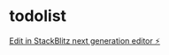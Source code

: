 # todolist

[Edit in StackBlitz next generation editor ⚡️](https://stackblitz.com/~/github.com/dhdu2002/todolist)